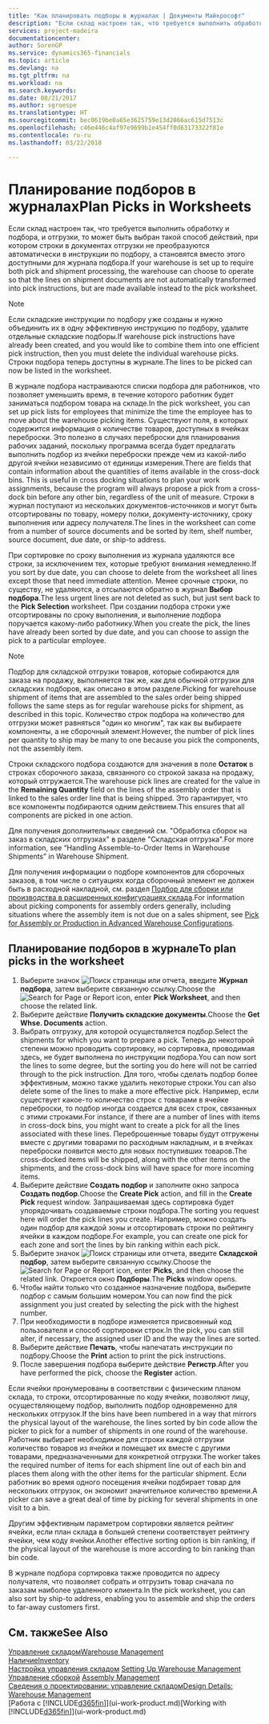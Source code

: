 ```yaml
---
title: "Как планировать подборы в журналах | Документы Майкрософт"
description: "Если склад настроен так, что требуется выполнить обработку и подбора, и отгрузки, то может быть выбран такой способ действий, при котором строки в документах отгрузки не преобразуются автоматически в инструкции по подбору, а становятся вместо этого доступными для журнала подбора."
services: project-madeira
documentationcenter: 
author: SorenGP
ms.service: dynamics365-financials
ms.topic: article
ms.devlang: na
ms.tgt_pltfrm: na
ms.workload: na
ms.search.keywords: 
ms.date: 08/21/2017
ms.author: sgroespe
ms.translationtype: HT
ms.sourcegitcommit: bec0619be0a65e3625759e13d2866ac615d7513c
ms.openlocfilehash: c46e446c4af97e9699b1e454ff0d63173322f81e
ms.contentlocale: ru-ru
ms.lasthandoff: 03/22/2018

---
```

# <a name="plan-picks-in-worksheets"></a><span data-ttu-id="6084a-103">Планирование подборов в журналах</span><span class="sxs-lookup"><span data-stu-id="6084a-103">Plan Picks in Worksheets</span></span>
<span data-ttu-id="6084a-104">Если склад настроен так, что требуется выполнить обработку и подбора, и отгрузки, то может быть выбран такой способ действий, при котором строки в документах отгрузки не преобразуются автоматически в инструкции по подбору, а становятся вместо этого доступными для журнала подбора.</span><span class="sxs-lookup"><span data-stu-id="6084a-104">If your warehouse is set up to require both pick and shipment processing, the warehouse can choose to operate so that the lines on shipment documents are not automatically transformed into pick instructions, but are made available instead to the pick worksheet.</span></span>  

> [!NOTE]  
>  <span data-ttu-id="6084a-105">Если складские инструкции по подбору уже созданы и нужно объединить их в одну эффективную инструкцию по подбору, удалите отдельные складские подборы.</span><span class="sxs-lookup"><span data-stu-id="6084a-105">If warehouse pick instructions have already been created, and you would like to combine them into one efficient pick instruction, then you must delete the individual warehouse picks.</span></span> <span data-ttu-id="6084a-106">Строки подбора теперь доступны в журнале.</span><span class="sxs-lookup"><span data-stu-id="6084a-106">The lines to be picked can now be listed in the worksheet.</span></span>  

<span data-ttu-id="6084a-107">В журнале подбора настраиваются списки подбора для работников, что позволяет уменьшить время, в течение которого работник будет заниматься подбором товара на складе.</span><span class="sxs-lookup"><span data-stu-id="6084a-107">In the pick worksheet, you can set up pick lists for employees that minimize the time the employee has to move about the warehouse picking items.</span></span> <span data-ttu-id="6084a-108">Существуют поля, в которых содержится информация о количестве товаров, доступных в ячейках переброски. Это полезно в случаях переброски для планирования рабочих заданий, поскольку программа всегда будет предлагать выполнить подбор из ячейки переброски прежде чем из какой-либо другой ячейки независимо от единицы измерения.</span><span class="sxs-lookup"><span data-stu-id="6084a-108">There are fields that contain information about the quantities of items available in the cross-dock bins. This is useful in cross docking situations to plan your work assignments, because the program will always propose a pick from a cross-dock bin before any other bin, regardless of the unit of measure.</span></span> <span data-ttu-id="6084a-109">Строки в журнал поступают из нескольких документов-источников и могут быть отсортированы по товару, номеру полки, документу-источнику, сроку выполнения или адресу получателя.</span><span class="sxs-lookup"><span data-stu-id="6084a-109">The lines in the worksheet can come from a number of source documents and be sorted by item, shelf number, source document, due date, or ship-to address.</span></span>  

<span data-ttu-id="6084a-110">При сортировке по сроку выполнения из журнала удаляются все строки, за исключением тех, которые требуют внимания немедленно.</span><span class="sxs-lookup"><span data-stu-id="6084a-110">If you sort by due date, you can choose to delete from the worksheet all lines except those that need immediate attention.</span></span> <span data-ttu-id="6084a-111">Менее срочные строки, по существу, не удаляются, а отсылаются обратно в журнал **Выбор подбора**.</span><span class="sxs-lookup"><span data-stu-id="6084a-111">The less urgent lines are not deleted as such, but just sent back to the **Pick Selection** worksheet.</span></span> <span data-ttu-id="6084a-112">При создании подбора строки уже отсортированы по сроку выполнения, и выполнение подбора поручается какому-либо работнику.</span><span class="sxs-lookup"><span data-stu-id="6084a-112">When you create the pick, the lines have already been sorted by due date, and you can choose to assign the pick to a particular employee.</span></span>  

> [!NOTE]  
>  <span data-ttu-id="6084a-113">Подбор для складской отгрузки товаров, которые собираются для заказа на продажу, выполняется так же, как для обычной отгрузки для складских подборов, как описано в этом разделе.</span><span class="sxs-lookup"><span data-stu-id="6084a-113">Picking for warehouse shipment of items that are assembled to the sales order being shipped follows the same steps as for regular warehouse picks for shipment, as described in this topic.</span></span> <span data-ttu-id="6084a-114">Количество строк подбора на количество для отгрузки может равняться "один ко многим", так как вы выбираете компоненты, а не сборочный элемент.</span><span class="sxs-lookup"><span data-stu-id="6084a-114">However, the number of pick lines per quantity to ship may be many to one because you pick the components, not the assembly item.</span></span>  
>   
>  <span data-ttu-id="6084a-115">Строки складского подбора создаются для значения в поле **Остаток** в строках сборочного заказа, связанного со строкой заказа на продажу, который отгружается.</span><span class="sxs-lookup"><span data-stu-id="6084a-115">The warehouse pick lines are created for the value in the **Remaining Quantity** field on the lines of the assembly order that is linked to the sales order line that is being shipped.</span></span> <span data-ttu-id="6084a-116">Это гарантирует, что все компоненты подбираются одним действием.</span><span class="sxs-lookup"><span data-stu-id="6084a-116">This ensures that all components are picked in one action.</span></span>  
>   
>  <span data-ttu-id="6084a-117">Для получения дополнительных сведений см. "Обработка сборок на заказ в складских отгрузках" в разделе "Складская отгрузка".</span><span class="sxs-lookup"><span data-stu-id="6084a-117">For more information, see “Handling Assemble-to-Order Items in Warehouse Shipments” in Warehouse Shipment.</span></span>  
>   
>  <span data-ttu-id="6084a-118">Для получения информации о подборе компонентов для сборочных заказов, в том числе о ситуациях когда сборочный элемент не должен быть в расходной накладной, см. раздел [Подбор для сборки или производства в расширенных конфигурациях склада](warehouse-how-to-pick-for-internal-operations-in-advanced-warehousing.md).</span><span class="sxs-lookup"><span data-stu-id="6084a-118">For information about picking components for assembly orders generally, including situations where the assembly item is not due on a sales shipment, see [Pick for Assembly or Production in Advanced Warehouse Configurations](warehouse-how-to-pick-for-internal-operations-in-advanced-warehousing.md).</span></span>  

## <a name="to-plan-picks-in-the-worksheet"></a><span data-ttu-id="6084a-119">Планирование подборов в журнале</span><span class="sxs-lookup"><span data-stu-id="6084a-119">To plan picks in the worksheet</span></span>  
1.  <span data-ttu-id="6084a-120">Выберите значок ![Поиск страницы или отчета](media/ui-search/search_small.png "Значок поиска страницы или отчета"), введите **Журнал подбора**, затем выберите связанную ссылку.</span><span class="sxs-lookup"><span data-stu-id="6084a-120">Choose the ![Search for Page or Report](media/ui-search/search_small.png "Search for Page or Report icon") icon, enter **Pick Worksheet**, and then choose the related link.</span></span>  
2.  <span data-ttu-id="6084a-121">Выберите действие **Получить складские документы**.</span><span class="sxs-lookup"><span data-stu-id="6084a-121">Choose the **Get Whse. Documents** action.</span></span>  
3.  <span data-ttu-id="6084a-122">Выбрать отгрузку, для которой осуществляется подбор.</span><span class="sxs-lookup"><span data-stu-id="6084a-122">Select the shipments for which you want to prepare a pick.</span></span> <span data-ttu-id="6084a-123">Теперь до некоторой степени можно проводить сортировку, но сортировка, проводимая здесь, не будет выполнена по инструкции подбора.</span><span class="sxs-lookup"><span data-stu-id="6084a-123">You can now sort the lines to some degree, but the sorting you do here will not be carried through to the pick instruction.</span></span> <span data-ttu-id="6084a-124">Для того, чтобы сделать подбор более эффективным, можно также удалить некоторые строки.</span><span class="sxs-lookup"><span data-stu-id="6084a-124">You can also delete some of the lines to make a more effective pick.</span></span> <span data-ttu-id="6084a-125">Например, если существует какое-то количество строк с товарами в ячейке переброски, то подбор иногда создается для всех строк, связанных с этими строками.</span><span class="sxs-lookup"><span data-stu-id="6084a-125">For instance, if there are a number of lines with items in cross-dock bins, you might want to create a pick for all the lines associated with these lines.</span></span> <span data-ttu-id="6084a-126">Переброшенные товары будут отгружены вместе с другими товарами по расходным накладным, и в ячейках переброски появится место для новых поступивших товаров.</span><span class="sxs-lookup"><span data-stu-id="6084a-126">The cross-docked items will be shipped, along with the other items on the shipments, and the cross-dock bins will have space for more incoming items.</span></span>  
4.  <span data-ttu-id="6084a-127">Выберите действие **Создать подбор** и заполните окно запроса **Создать подбор**.</span><span class="sxs-lookup"><span data-stu-id="6084a-127">Choose the **Create Pick** action, and fill in the **Create Pick** request window.</span></span> <span data-ttu-id="6084a-128">Запрашиваемая здесь сортировка будет упорядочивать создаваемые строки подбора.</span><span class="sxs-lookup"><span data-stu-id="6084a-128">The sorting you request here will order the pick lines you create.</span></span> <span data-ttu-id="6084a-129">Например, можно создать один подбор для каждой зоны и отсортировать строки по рейтингу ячейки в каждом подборе.</span><span class="sxs-lookup"><span data-stu-id="6084a-129">For example, you can create one pick for each zone and sort the lines by bin ranking within each pick.</span></span>  
5.  <span data-ttu-id="6084a-130">Выберите значок ![Поиск страницы или отчета](media/ui-search/search_small.png "Значок поиска страницы или отчета"), введите **Складской подбор**, затем выберите связанную ссылку.</span><span class="sxs-lookup"><span data-stu-id="6084a-130">Choose the ![Search for Page or Report](media/ui-search/search_small.png "Search for Page or Report icon") icon, enter **Picks**, and then choose the related link.</span></span> <span data-ttu-id="6084a-131">Откроется окно **Подборы**.</span><span class="sxs-lookup"><span data-stu-id="6084a-131">The **Picks** window opens.</span></span>  
6.  <span data-ttu-id="6084a-132">Чтобы найти только что созданное назначение подбора, выберите подбор с самым большим номером.</span><span class="sxs-lookup"><span data-stu-id="6084a-132">You can now find the pick assignment you just created by selecting the pick with the highest number.</span></span>  
7.  <span data-ttu-id="6084a-133">При необходимости в подборе изменяется присвоенный код пользователя и способ сортировки строк.</span><span class="sxs-lookup"><span data-stu-id="6084a-133">In the pick, you can still alter, if necessary, the assigned user ID and the way the lines are sorted.</span></span>  
8.  <span data-ttu-id="6084a-134">Выберите действие **Печать**, чтобы напечатать инструкции по подбору.</span><span class="sxs-lookup"><span data-stu-id="6084a-134">Choose the **Print** action to print the pick instructions.</span></span>  
9. <span data-ttu-id="6084a-135">После завершения подбора выберите действие **Регистр**.</span><span class="sxs-lookup"><span data-stu-id="6084a-135">After you have performed the pick, choose the **Register** action.</span></span>  

<span data-ttu-id="6084a-136">Если ячейки пронумерованы в соответствии с физическим планом склада, то строки, отсортированные по коду ячейки, позволяют лицу, осуществляющему подбор, выполнить подбор одновременно для нескольких отгрузок.</span><span class="sxs-lookup"><span data-stu-id="6084a-136">If the bins have been numbered in a way that mirrors the physical layout of the warehouse, the lines sorted by bin code allow the picker to pick for a number of shipments in one round of the warehouse.</span></span> <span data-ttu-id="6084a-137">Работник выбирает необходимое для строки каждой отгрузки количество товаров из ячейки и помещает их вместе с другими товарами, предназначенными для конкретной отгрузки.</span><span class="sxs-lookup"><span data-stu-id="6084a-137">The worker takes the required number of items for each shipment line out of each bin and places them along with the other items for the particular shipment.</span></span> <span data-ttu-id="6084a-138">Если работник во время одного посещения ячейки подбирает товар для нескольких отгрузок, он экономит значительное количество времени.</span><span class="sxs-lookup"><span data-stu-id="6084a-138">A picker can save a great deal of time by picking for several shipments in one visit to a bin.</span></span>  

<span data-ttu-id="6084a-139">Другим эффективным параметром сортировки является рейтинг ячейки, если план склада в большей степени соответствует рейтингу ячейки, чем коду ячейки.</span><span class="sxs-lookup"><span data-stu-id="6084a-139">Another effective sorting option is bin ranking, if the physical layout of the warehouse is more according to bin ranking than bin code.</span></span>  

<span data-ttu-id="6084a-140">В журнале подбора сортировка также проводится по адресу получателя, что позволяет собрать и отгрузить товар сначала по заказам наиболее удаленного клиента.</span><span class="sxs-lookup"><span data-stu-id="6084a-140">In the pick worksheet, you can also sort by ship-to address, enabling you to assemble and ship the orders to far-away customers first.</span></span>  

## <a name="see-also"></a><span data-ttu-id="6084a-141">См. также</span><span class="sxs-lookup"><span data-stu-id="6084a-141">See Also</span></span>
[<span data-ttu-id="6084a-142">Управление складом</span><span class="sxs-lookup"><span data-stu-id="6084a-142">Warehouse Management</span></span>](warehouse-manage-warehouse.md)  
[<span data-ttu-id="6084a-143">Наличие</span><span class="sxs-lookup"><span data-stu-id="6084a-143">Inventory</span></span>](inventory-manage-inventory.md)  
<span data-ttu-id="6084a-144">[Настройка управления складом](warehouse-setup-warehouse.md)   </span><span class="sxs-lookup"><span data-stu-id="6084a-144">[Setting Up Warehouse Management](warehouse-setup-warehouse.md)   </span></span>  
<span data-ttu-id="6084a-145">[Управление сборкой](assembly-assemble-items.md)  </span><span class="sxs-lookup"><span data-stu-id="6084a-145">[Assembly Management](assembly-assemble-items.md)  </span></span>  
[<span data-ttu-id="6084a-146">Сведения о проектировании: управление складом</span><span class="sxs-lookup"><span data-stu-id="6084a-146">Design Details: Warehouse Management</span></span>](design-details-warehouse-management.md)  
<span data-ttu-id="6084a-147">[Работа с [!INCLUDE[d365fin](includes/d365fin_md.md)]](ui-work-product.md)</span><span class="sxs-lookup"><span data-stu-id="6084a-147">[Working with [!INCLUDE[d365fin](includes/d365fin_md.md)]](ui-work-product.md)</span></span>

